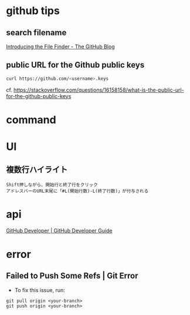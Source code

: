 # github tips

## search filename

[Introducing the File Finder - The GitHub Blog](https://github.blog/2011-02-10-introducing-the-file-finder/)


## public URL for the Github public keys
```sh
curl https://github.com/<username>.keys
```
cf. https://stackoverflow.com/questions/16158158/what-is-the-public-url-for-the-github-public-keys

# command


# UI

## 複数行ハイライト
```
Shift押しながら、開始行と終了行をクリック
アドレスバーのURL末尾に「#L(開始行数)-L(終了行数)」が付与される
```

# api

[GitHub Developer | GitHub Developer Guide](https://developer.github.com/)


# error

## Failed to Push Some Refs | Git Error

- To fix this issue, run:

```
git pull origin <your-branch>
git push origin <your-branch>
```
